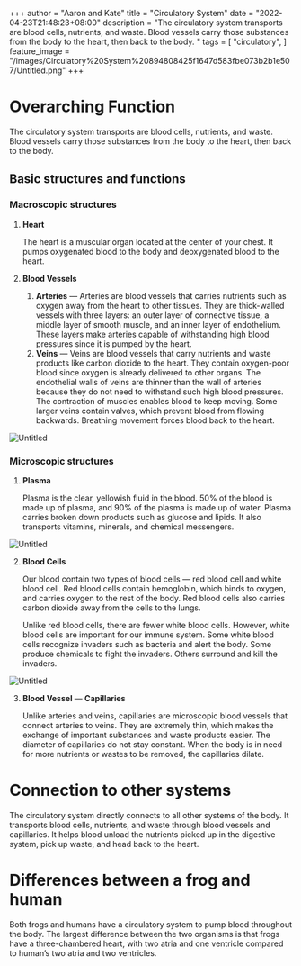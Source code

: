 +++
author = "Aaron and Kate"
title = "Circulatory System"
date = "2022-04-23T21:48:23+08:00"
description = "The circulatory system transports are blood cells, nutrients, and waste. Blood vessels carry those substances from the body to the heart, then back to the body. "
tags = [
	"circulatory",
]
feature_image = "/images/Circulatory%20System%20894808425f1647d583fbe073b2b1e507/Untitled.png"
+++


# Overarching Function

The circulatory system transports are blood cells, nutrients, and waste. Blood vessels carry those substances from the body to the heart, then back to the body. 

<script type="module" src="https://unpkg.com/@google/model-viewer/dist/model-viewer.min.js"></script>
<model-viewer src="https://www.visiblebody.com/hubfs/3d-images/heart.glb" ios-src="https://www.visiblebody.com/hubfs/3d-images/usdz/heart.usdz" alt="3D human anatomy model of the heart. View in augmented reality." style="--progress-bar-color: #1c53a5;" field-of-view="90deg" camera-orbit="35deg 75deg 2.75" align-model="" shadow-intensity="1" experimental-pmrem="" camera-controls="" ar="" auto-rotate="" autoplay=""></model-viewer>
<style>
model-viewer {
    width: 100%;
    height: 300px;
}
</style>

## Basic structures and functions

### Macroscopic structures

1. **Heart**
    
    The heart is a muscular organ located at the center of your chest. It pumps oxygenated blood to the body and deoxygenated blood to the heart. 
    
2. **Blood Vessels**
    1. **Arteries** — Arteries are blood vessels that carries nutrients such as oxygen away from the heart to other tissues. They are thick-walled vessels with three layers: an outer layer of connective tissue, a middle layer of smooth muscle, and an inner layer of endothelium. These layers make arteries capable of withstanding high blood pressures since it is pumped by the heart. 
    2. **Veins** — Veins are blood vessels that carry nutrients and waste products like carbon dioxide to the heart. They contain oxygen-poor blood since oxygen is already delivered to other organs. The endothelial walls of veins are thinner than the wall of arteries because they do not need to withstand such high blood pressures. The contraction of muscles enables blood to keep moving. Some larger veins contain valves, which prevent blood from flowing backwards. Breathing movement forces blood back to the heart.
    

![Untitled](/images/Circulatory%20System%20894808425f1647d583fbe073b2b1e507/Untitled%201.png)

### Microscopic structures

1. **Plasma**
    
    Plasma is the clear, yellowish fluid in the blood. 50% of the blood is made up of plasma, and 90% of the plasma is made up of water. Plasma carries broken down products such as glucose and lipids. It also transports vitamins, minerals, and chemical messengers. 
    

![Untitled](/images/Circulatory%20System%20894808425f1647d583fbe073b2b1e507/Untitled%202.png)

2. **Blood Cells**
    
    Our blood contain two types of blood cells — red blood cell and white blood cell. Red blood cells contain hemoglobin, which binds to oxygen, and carries oxygen to the rest of the body. Red blood cells also carries carbon dioxide away from the cells to the lungs. 
    
    Unlike red blood cells, there are fewer white blood cells. However, white blood cells are important for our immune system. Some white blood cells recognize invaders such as bacteria and alert the body. Some produce chemicals to fight the invaders. Others surround and kill the invaders. 
    

![Untitled](/images/Circulatory%20System%20894808425f1647d583fbe073b2b1e507/Untitled%203.png)

3. **Blood Vessel** — **Capillaries**
    
    Unlike arteries and veins, capillaries are microscopic blood vessels that connect arteries to veins. They are extremely thin, which makes the exchange of important substances and waste products easier. The diameter of capillaries do not stay constant. When the body is in need for more nutrients or wastes to be removed, the capillaries dilate. 
    

# Connection to other systems

The circulatory system directly connects to all other systems of the body. It transports blood cells, nutrients, and waste through blood vessels and capillaries. It helps blood unload the nutrients picked up in the digestive system, pick up waste, and head back to the heart.

# Differences between a frog and human

Both frogs and humans have a circulatory system to pump blood throughout the body. The largest difference between the two organisms is that frogs have a three-chambered heart, with two atria and one ventricle compared to human’s two atria and two ventricles.